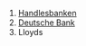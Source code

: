 1. [Handlesbanken](https://careers.handelsbanken.co.uk/app/user/dashboard)
2. [Deutsche Bank](https://db.wd3.myworkdayjobs.com/en-US/DBWebsite/userHome)
2. Lloyds